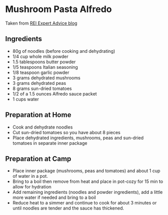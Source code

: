 # Mushroom Pasta Alfredo

Taken from [REI Expert Advice blog](https://www.rei.com/learn/expert-advice/mushroom-pasta-alfredo-backpacking-recipe.html)

## Ingredients

* 80g of noodles (before cooking and dehydrating)
* 1/4 cup whole milk powder
* 1.5 tablespoons butter powder
* 1/5 teaspoons Italian seasoning
* 1/8 teaspoon garlic powder
* 3 grams dehydrated mushrooms
* 3 grams dehydrated peas  
* 8 grams sun-dried tomatoes
* 1/2 of a 1.5 ounces Alfredo sauce packet
* 1 cups water

## Preparation at Home

* Cook and dehydrate noodles
* Cut sun-dried tomatoes so you have about 8 pieces
* Place dehydrated ingredients, mushrooms, peas and sun-dried tomatoes in separate inner package

## Preparation at Camp

* Place inner package (mushrooms, peas and tomatoes) and about 1 cup of water in a pot.
* Bring to a boil then remove from heat and place in pot-cozy for 15 min to allow for hydration
* Add remaining ingredients (noodles and powder ingredients), add a little more water if needed and bring to a boil
* Reduce heat to a simmer and continue to cook for about 3 minutes or until noodles are tender and the sauce has thickened.
